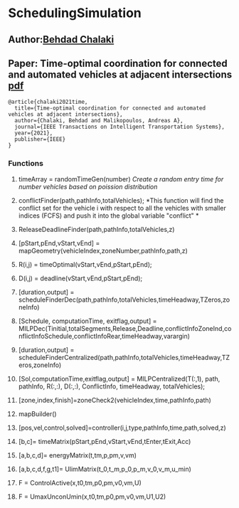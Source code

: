 # SchedulingSimulation
## Author:[Behdad Chalaki](https://sites.udel.edu/bchalaki/)
## Paper: Time-optimal coordination for connected and automated vehicles at adjacent intersections [pdf](https://doi.org/10.1109/TITS.2021.3123479)
```
@article{chalaki2021time,
  title={Time-optimal coordination for connected and automated vehicles at adjacent intersections},
  author={Chalaki, Behdad and Malikopoulos, Andreas A},
  journal={IEEE Transactions on Intelligent Transportation Systems},
  year={2021},
  publisher={IEEE}
}
```
### Functions

1. timeArray = randomTimeGen(number) 
*Create a random entry time for number vehicles based on poission distribution*

2. conflictFinder(path,pathInfo,totalVehicles); 
  *This function will find the conflict set for the vehicle i with respect to all the vehicles with smaller indices (FCFS) and push it into the global variable "conflict" *
3. ReleaseDeadlineFinder(path,pathInfo,totalVehicles,z)

4. [pStart,pEnd,vStart,vEnd] = mapGeometry(vehicleIndex,zoneNumber,pathInfo,path,z)

5. R(i,j) = timeOptimal(vStart,vEnd,pStart,pEnd);

6. D(i,j) = deadline(vStart,vEnd,pStart,pEnd);

7. [duration,output] = scheduleFinderDec(path,pathInfo,totalVehicles,timeHeadway,TZeros,zoneInfo)

8. [Schedule, computationTime, exitflag,output] = MILPDec(Tinitial,totalSegments,Release,Deadline,conflictInfoZoneInd,conflictInfoSchedule,conflictInfoRear,timeHeadway,varargin) 

9. [duration,output] = scheduleFinderCentralized(path,pathInfo,totalVehicles,timeHeadway,TZeros,zoneInfo)

10. [Sol,computationTime,exitflag,output] = MILPCentralized(T(:,1), path, pathInfo, R(:,:), D(:,:), ConflictInfo, timeHeadway, totalVehicles);

11. [zone,index,finish]=zoneCheck2(vehicleIndex,time,pathInfo,path)

12.  mapBuilder()

13. [pos,vel,control,solved]=controller(i,j,type,pathInfo,time,path,solved,z)

14. [b,c]= timeMatrix(pStart,pEnd,vStart,vEnd,tEnter,tExit,Acc)

15. [a,b,c,d]= energyMatrix(t,tm,p,pm,v,vm)

16. [a,b,c,d,f,g,t1]= UlimMatrix(t_0,t_m,p_0,p_m,v_0,v_m,u_min)

17. F = ControlActive(x,t0,tm,p0,pm,v0,vm,U)

18. F = UmaxUnconUmin(x,t0,tm,p0,pm,v0,vm,U1,U2)


